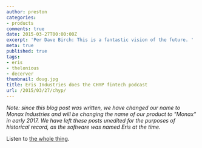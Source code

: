 ```yaml
---
author: preston
categories:
- products
comments: true
date: 2015-03-27T00:00:00Z
excerpt: 'Per Dave Birch: This is a fantastic vision of the future. '
meta: true
published: true
tags:
- eris
- thelonious
- decerver
thumbnail: doug.jpg
title: Eris Industries does the CHYP fintech podcast
url: /2015/03/27/chyp/
---
```


<div class="note">
	<em>Note: since this blog post was written, we have changed our name to Monax Industries and will be changing the name of our product to "Monax" in early 2017. We have left these posts unedited for the purposes of historical record, as the software was named Eris at the time.</em>
</div>


Listen to [the whole thing](http://www.chyp.com/podcasts/preston-byrne-eris-industries-27032015/).
